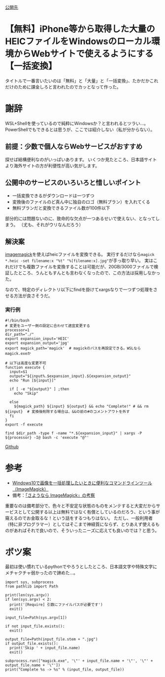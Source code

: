 [公開先](https://qiita.com/nomurasan/items/c929f69c9bda9541f3c0)

# 【無料】iPhone等から取得した大量のHEICファイルをWindowsのローカル環境からWebサイトで使えるようにする【一括変換】
タイトルで一番言いたいのは「無料」と「大量」と「一括変換」、たかだかこれだけのために課金しろと言われたのでカッとなって作った。

# 謝辞
WSL+Shellを使っているので純粋にWindowsか？と言われるとツラい…。
PowerShellでもできるとは思うが、ここでは紹介しない（私が分からない）。

## 前提：少数で個人ならWebサービスがおすすめ
探せば結構便利なのがいっぱいあります。
いくつか見たところ、日本語サイトより海外サイトの方が利便性が高い気がします。

## 公開中のサービスのいろいろと惜しいポイント
- 一括変換できるがダウンロードは一つずつ
- 変換後のファイルのど真ん中に独自のロゴ（無料プラン）を入れてくる
- 無料プランだと変換できるファイル数が100件以下

部分的には問題ないのに、致命的な欠点が一つあるせいで使えない、となってしまう。
（尤も、それがウリなんだろう）

## 解決案
[imagemagick](https://imagemagick.org/)を使えばheicファイルを変換できる。
実行するだけなら`magick *.heic -set filename:x "%t" "%[filename:x].jpg"`が手っ取り早い。
実はこれだけでも複数ファイルを変換することは可能だが、20GB/3000ファイルで検証したところ、うんともすんとも言わなくなったので、この方法は採用しなかった。

なので、特定のディレクトリ以下にfindを掛けてxargsなりで一つずつ処理をさせる方法が良さそうだ。

### 実行例
``` heic2jpg.bsh
#!/bin/bash
# 変更をユーザー側の設定に合わせて適宜変更する
processor=1
dir_path="./"
export expansion_input='HEIC'
export expansion_output='jpg'
export magick_path='magick'  # magickのパスを再設定できる。WSLならmagick.exeか

# 以下は高度な変更不可
function execute {
  input=$1
  output="${input%.$expansion_input}.${expansion_output}"
  echo "Run [${input}]"

  if [ -e "${output}" ] ;then
    echo "Skip"

  else
    ${magick_path} ${input} ${output} && echo "Complete!" # && rm ${input}  # 変換後削除する場合は、&&の前の#のコメントアウトを外す
  fi
}
export -f execute

find $dir_path -type f -name "*.${expansion_input}" | xargs -P ${processor} -I@ bash -c 'execute "@"'
```
[Github](https://github.com/shimajima-eiji/Chocolatey/blob/master/tool/heic2jpg.bsh)

# 参考
- [Windows10で画像を一括処理したいときに便利なコマンドラインツール（ImageMagick）](https://4thsight.xyz/8342)
- 備考：[「さようなら ImageMagick」の考察](https://qiita.com/yoya/items/2076c1f5137d4041e3aa)

重要なのは備考部分で、色々と不安定な状態のものをメンテすると大変だからサービスとして公開する以上は無料ではなく有償としているのだろう、という事が窺えるのでお金取るな！という話をするつもりはない。
ただし、一般利用者（特に非プログラマー）としてはそこまで神経質にならず、とりあえず使えるものがあればそれで良いので、そういったニーズに応えても良いのでは？と思う。

# ボツ案
最初は使い慣れているpythonでやろうとしたところ、日本語文字や特殊文字にメチャクチャ弱かったので諦めた…。

```
import sys, subprocess
from pathlib import Path

print(len(sys.argv))
if len(sys.argv) < 2:
  print('[Require] 引数にファイルパスが必要です')
  exit()

input_file=Path(sys.argv[1])

if not input_file.exists():
  exit()

output_file=Path(input_file.stem + ".jpg")
if output_file.exists():
  print('Skip ' + input_file.name)
  exit()

subprocess.run(["magick.exe", '\"' + input_file.name + '\"', '\"' + output_file.name + '\"'])
print("Complete %s -> %s" % (input_file, output_file))
```
